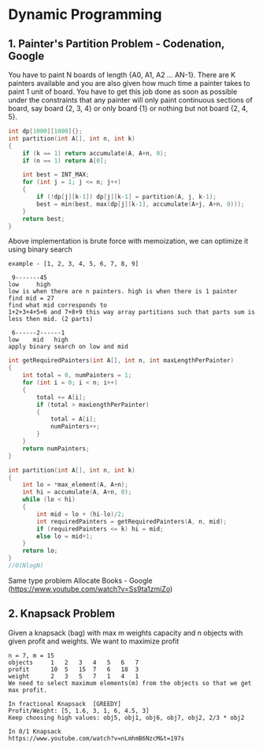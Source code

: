 # Dynamic Programming
## 1. Painter's Partition Problem - Codenation, Google
You have to paint N boards of length {A0, A1, A2 … AN-1}. There are K painters available and you are also given how much time a painter takes to paint 1 unit of board. You have to get this job done as soon as possible under the constraints that any painter will only paint continuous sections of board, say board {2, 3, 4} or only board {1} or nothing but not board {2, 4, 5}.

```c++
int dp[1000][1000]{};
int partition(int A[], int n, int k)
{
    if (k == 1) return accumulate(A, A+n, 0);
    if (n == 1) return A[0];

    int best = INT_MAX;
    for (int j = 1; j <= n; j++)
    {
        if (!dp[j][k-1]) dp[j][k-1] = partition(A, j, k-1);
        best = min(best, max(dp[j][k-1], accumulate(A+j, A+n, 0)));
    }
    return best;
}
```

Above implementation is brute force with memoization, we can optimize it using binary search

```
example - [1, 2, 3, 4, 5, 6, 7, 8, 9]

 9-------45
low     high
low is when there are n painters. high is when there is 1 painter
find mid = 27
find what mid corresponds to
1+2+3+4+5+6 and 7+8+9 this way array partitions such that parts sum is less then mid. (2 parts)

 6------2------1
low    mid   high
apply binary search on low and mid
```
```c++
int getRequiredPainters(int A[], int n, int maxLengthPerPainter)
{
    int total = 0, numPainters = 1;
    for (int i = 0; i < n; i++)
    {
        total += A[i];
        if (total > maxLengthPerPainter)
        {
            total = A[i];
            numPainters++;
        }
    }
    return numPainters;
}

int partition(int A[], int n, int k)
{
    int lo = *max_element(A, A+n);
    int hi = accumulate(A, A+n, 0);
    while (lo < hi)
    {
        int mid = lo + (hi-lo)/2;
        int requiredPainters = getRequiredPainters(A, n, mid);
        if (requiredPainters <= k) hi = mid;
        else lo = mid+1;
    }
    return lo;
}
//O(NlogN)
```
Same type problem Allocate Books - Google (https://www.youtube.com/watch?v=Ss9ta1zmiZo)

## 2. Knapsack Problem
Given a knapsack (bag) with max m weights capacity and n objects with given profit and weights. We want to maximize profit
```
n = 7, m = 15
objects     1   2   3   4   5   6   7
profit      10  5   15  7   6   18  3
weight      2   3   5   7   1   4   1
We need to select maximum elements(m) from the objects so that we get max profit.

In fractional Knapsack  [GREEDY]
Profit/Weight: [5, 1.6, 3, 1, 6, 4.5, 3]
Keep choosing high values: obj5, obj1, obj6, obj7, obj2, 2/3 * obj2

In 0/1 Knapsack
https://www.youtube.com/watch?v=nLmhmB6NzcM&t=197s
```